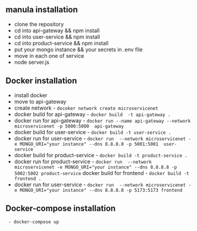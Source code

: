## manula installation 
  - clone the repository
  - cd into api-gateway && npm install
  - cd into  user-service && npm install
  - cd into product-service && npm install
  - put your mongo instance && your secrets in .env file
  -  move in each one of service 
  - node server.js


## Docker installation 
  - install docker
  - move to api-gateway
  - create network - `docoker network create microservicenet`
  - docker build for api-gateway - `docker build  -t api-gateway .`
  - docker run for api-gateway -  `docker run --name api-gateway --network microservicenet -p 5000:5000  api-gateway`
  - docker build for user-service - `docker build -t user-service .`
  - docker run for user-service  -  `docker run  --network microservicenet -e MONGO_URI="your instance" --dns 8.8.8.8 -p 5001:5001  user-service`
  - docker build for product-service - `docker build -t product-service .`
  - docker run for product-service  -  `docker run  --network microservicenet -e MONGO_URI="your instance" --dns 8.8.8.8 -p 5002:5002 product-service`
   docker build for frontend  - `docker build -t frontend .`
  - docker run for user-service  -  `docker run  --network microservicenet -e MONGO_URI="your instance" --dns 8.8.8.8 -p 5173:5173 frontend`  

  ## Docker-compose installation
     - docker-compose up 

